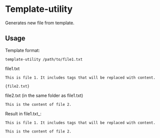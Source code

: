 # Template-utility

Generates new file from template. 

## Usage

Template format:

```
template-utility /path/to/file1.txt
```

file1.txt

```
This is file 1. It includes tags that will be replaced with content.

{file2.txt}
```

file2.txt (in the same folder as file1.txt)

```
This is the content of file 2.
```

Result in file1.txt_:

```
This is file 1. It includes tags that will be replaced with content.

This is the content of file 2.
```

